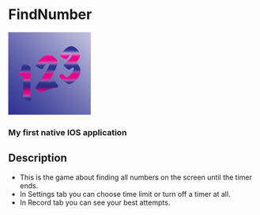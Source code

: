 # FindNumber

![alt text](https://github.com/ln-sergey/FindNumber/blob/master/FindNumber/Assets.xcassets/AppIcon.appiconset/Icon-App-83.5x83.5%402x.png)

### My first native IOS application

## Description

- This is the game about finding all numbers on the screen until the timer ends.
- In Settings tab you can choose time limit or turn off a timer at all.
- In Record tab you can see your best attempts.
